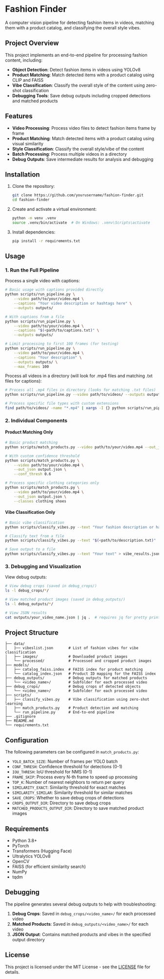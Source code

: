 # Fashion Finder

A computer vision pipeline for detecting fashion items in videos, matching them with a product catalog, and classifying the overall style vibes.

## Project Overview

This project implements an end-to-end pipeline for processing fashion content, including:
- **Object Detection**: Detect fashion items in videos using YOLOv8
- **Product Matching**: Match detected items with a product catalog using CLIP and FAISS
- **Vibe Classification**: Classify the overall style of the content using zero-shot classification
- **Debugging Tools**: Save debug outputs including cropped detections and matched products

## Features

- **Video Processing**: Process video files to detect fashion items frame by frame
- **Product Matching**: Match detected items with a product catalog using visual similarity
- **Style Classification**: Classify the overall style/vibe of the content
- **Batch Processing**: Process multiple videos in a directory
- **Debug Outputs**: Save intermediate results for analysis and debugging

## Installation

1. Clone the repository:
   ```bash
   git clone https://github.com/yourusername/fashion-finder.git
   cd fashion-finder
   ```

2. Create and activate a virtual environment:
   ```bash
   python -m venv .venv
   source .venv/bin/activate  # On Windows: .venv\Scripts\activate
   ```

3. Install dependencies:
   ```bash
   pip install -r requirements.txt
   ```

## Usage

### 1. Run the Full Pipeline

Process a single video with captions:
```bash
# Basic usage with captions provided directly
python scripts/run_pipeline.py \
    --video path/to/your/video.mp4 \
    --captions "Your video description or hashtags here" \
    --outputs outputs/

# With captions from a file
python scripts/run_pipeline.py \
    --video path/to/your/video.mp4 \
    --captions "$(<path/to/captions.txt)" \
    --outputs outputs/

# Limit processing to first 100 frames (for testing)
python scripts/run_pipeline.py \
    --video path/to/your/video.mp4 \
    --captions "Your description" \
    --outputs outputs/ \
    --max_frames 100
```

Process all videos in a directory (will look for .mp4 files and matching .txt files for captions):
```bash
# Process all .mp4 files in directory (looks for matching .txt files)
python scripts/run_pipeline.py --video path/to/videos/ --outputs outputs/

# Process specific file types with custom extensions
find path/to/videos/ -name "*.mp4" | xargs -I {} python scripts/run_pipeline.py --video {} --outputs outputs/
```

### 2. Individual Components

#### Product Matching Only
```bash
# Basic product matching
python scripts/match_products.py --video path/to/your/video.mp4 --out_json output.json

# With custom confidence threshold
python scripts/match_products.py \
    --video path/to/your/video.mp4 \
    --out_json output.json \
    --conf_thresh 0.6

# Process specific clothing categories only
python scripts/match_products.py \
    --video path/to/your/video.mp4 \
    --out_json output.json \
    --classes clothing shoes
```

#### Vibe Classification Only
```bash
# Basic vibe classification
python scripts/classify_vibes.py --text "Your fashion description or hashtags here"

# Classify text from a file
python scripts/classify_vibes.py --text "$(<path/to/description.txt)"

# Save output to a file
python scripts/classify_vibes.py --text "Your text" > vibe_results.json
```

### 3. Debugging and Visualization

View debug outputs:
```bash
# View debug crops (saved in debug_crops/)
ls -l debug_crops/*/

# View matched product images (saved in debug_outputs/)
ls -l debug_outputs/*/

# View JSON results
cat outputs/your_video_name.json | jq .  # requires jq for pretty printing
```

## Project Structure

```
├── data/
│   ├── vibeslist.json       # List of fashion vibes for vibe classification
│   ├── images/              # Downloaded product images
│   └── processed/           # Processed and cropped product images
├── models/
│   ├── catalog_faiss.index  # FAISS index for product matching
│   └── catalog_index.json   # Product ID mapping for the FAISS index
├── debug_outputs/           # Debug outputs for matched products
│   └── <video_name>/        # Subfolder for each processed video
├── debug_crops/             # Debug crops of detected objects
│   └── <video_name>/        # Subfolder for each processed video
├── scripts/
│   ├── classify_vibes.py    # Vibe classification using zero-shot learning
│   ├── match_products.py    # Product detection and matching
│   └── run_pipeline.py      # End-to-end pipeline
├── .gitignore
├── README.md
└── requirements.txt
```

## Configuration

The following parameters can be configured in `match_products.py`:

- `YOLO_BATCH_SIZE`: Number of frames per YOLO batch
- `CONF_THRESH`: Confidence threshold for detections (0-1)
- `IOU_THRESH`: IoU threshold for NMS (0-1)
- `FRAME_SKIP`: Process every N-th frame to speed up processing
- `TOP_K`: Number of nearest neighbors to return per query
- `SIMILARITY_EXACT`: Similarity threshold for exact matches
- `SIMILARITY_SIMILAR`: Similarity threshold for similar matches
- `SAVE_CROPS`: Whether to save debug crops of detections
- `CROPS_OUTPUT_DIR`: Directory to save debug crops
- `MATCHED_PRODUCTS_OUTPUT_DIR`: Directory to save matched product images

## Requirements

- Python 3.8+
- PyTorch
- Transformers (Hugging Face)
- Ultralytics YOLOv8
- OpenCV
- FAISS (for efficient similarity search)
- NumPy
- tqdm

## Debugging

The pipeline generates several debug outputs to help with troubleshooting:

1. **Debug Crops**: Saved in `debug_crops/<video_name>/` for each processed video
2. **Matched Products**: Saved in `debug_outputs/<video_name>/` for each video
3. **JSON Output**: Contains matched products and vibes in the specified output directory

## License

This project is licensed under the MIT License - see the [LICENSE](LICENSE) file for details.
